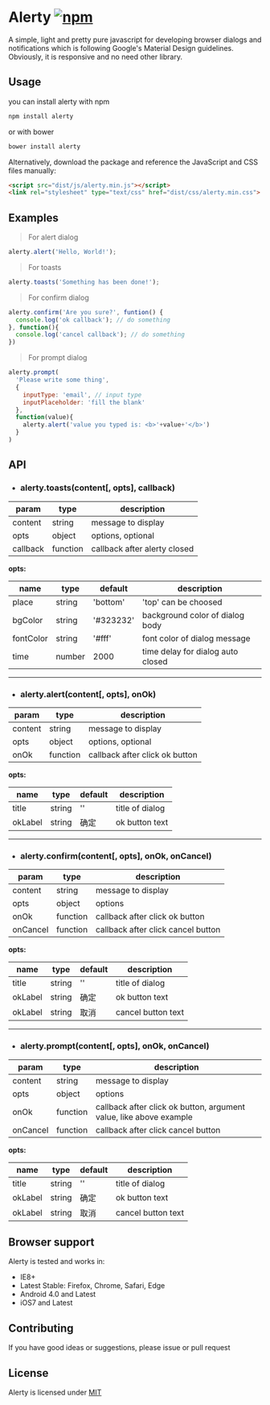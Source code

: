 # Alerty [![npm](https://img.shields.io/npm/v/alerty.svg?style=flat-square)](https://www.npmjs.org/package/alerty)

A simple, light and pretty pure javascript for developing browser dialogs and notifications which is following Google's Material Design guidelines. Obviously, it is responsive and no need other library.
 
## Usage
you can install alerty with npm
```bash
npm install alerty
```
or with bower
```bash
bower install alerty
```

Alternatively, download the package and reference the JavaScript and CSS files manually:

```html
<script src="dist/js/alerty.min.js"></script>
<link rel="stylesheet" type="text/css" href="dist/css/alerty.min.css">
```

## Examples
>For alert dialog

```js
alerty.alert('Hello, World!');
```

>For toasts

```js
alerty.toasts('Something has been done!');
```

>For confirm dialog

```js
alerty.confirm('Are you sure?', funtion() {
  console.log('ok callback'); // do something
}, function(){
  console.log('cancel callback'); // do something
})
```

>For prompt dialog

```js
alerty.prompt(
  'Please write some thing', 
  {
    inputType: 'email', // input type
    inputPlaceholder: 'fill the blank'
  },
  function(value){
    alerty.alert('value you typed is: <b>'+value+'</b>')
  }
)
```

## API
-  ### alerty.toasts(content[, opts], callback)

|param|type|description|
|-|-|-|
|content|string|message to display|
|opts|object|options, optional|
|callback|function|callback after alerty closed|

**opts:**

|name|type|default|description|
|-|-|-|-|
|place|string|'bottom'|'top' can be choosed|
|bgColor|string|'#323232'|background color of dialog body|
|fontColor|string|'#fff'|font color of dialog message|
|time|number|2000|time delay for dialog auto closed|

----------

- ### alerty.alert(content[, opts], onOk)

|param|type|description|
|-|-|-|
|content|string|message to display|
|opts|object|options, optional|
|onOk|function|callback after click ok button|

**opts:**

|name|type|default|description|
|-|-|-|-|
|title|string|''|title of dialog|
|okLabel|string|确定|ok button text|

----------

- ### alerty.confirm(content[, opts], onOk, onCancel)

|param|type|description|
|-|-|-|
|content|string|message to display|
|opts|object|options|
|onOk|function|callback after click ok button|
|onCancel|function|callback after click cancel button|

**opts:**

|name|type|default|description|
|-|-|-|-|
|title|string|''|title of dialog|
|okLabel|string|确定|ok button text|
|okLabel|string|取消|cancel button text|

----------

- ### alerty.prompt(content[, opts], onOk, onCancel)

|param|type|description|
|-|-|-|
|content|string|message to display|
|opts|object|options|
|onOk|function|callback after click ok button, argument value, like above example|
|onCancel|function|callback after click cancel button|

**opts:**

|name|type|default|description|
|-|-|-|-|
|title|string|''|title of dialog|
|okLabel|string|确定|ok button text|
|okLabel|string|取消|cancel button text|

## Browser support
Alerty is tested and works in:
- IE8+
- Latest Stable: Firefox, Chrome, Safari, Edge
- Android 4.0 and Latest
- iOS7 and Latest

## Contributing
If you have good ideas or suggestions, please issue or pull request

## License
Alerty is licensed under [MIT](http://http://opensource.org/licenses/MIT "MIT")